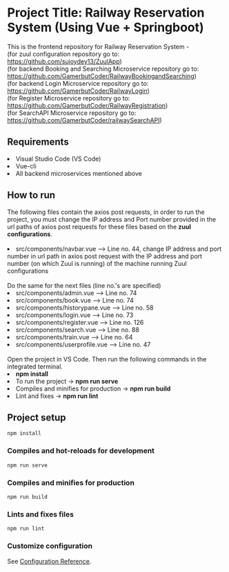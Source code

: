 # Project Title: Railway Reservation System (Using Vue + Springboot)
This is the frontend repository for Railway Reservation System - <br>
(for zuul configuration repository go to: https://github.com/sujoydey13/ZuulApp) <br>
(for backend Booking and Searching Microservice repository go to: https://github.com/GamerbutCoder/RailwayBookingandSearching) <br>
(for backend Login Microservice repository go to: https://github.com/GamerbutCoder/RailwayLogin) <br>
(for Register Microservice repository go to: https://github.com/GamerbutCoder/RailwayRegistration) <br>
(for SearchAPI Microservice repository go to: https://github.com/GamerbutCoder/railwaySearchAPI) <br>

<h2>Requirements</h2>
<li>Visual Studio Code (VS Code)</li>
<li>Vue-cli</li>
<li>All backend microservices mentioned above</li>

<h2>How to run</h2>
The following files contain the axios post requests, in order to run the project, you must change the IP address and Port number provided in the url paths of axios post requests for these files based on the <b>zuul configurations</b>. <br><br>
<li>src/components/navbar.vue --> Line no. 44, change IP address and port number in url path in axios post request with the IP address and port number (on which Zuul is running) of the machine running Zuul configurations</li> <br>
Do the same for the next files (line no.'s are specified)
<br>
<li>src/components/admin.vue --> Line no. 74</li>
<li>src/components/book.vue --> Line no. 74</li>
<li>src/components/historypane.vue --> Line no. 58</li>
<li>src/components/login.vue --> Line no. 73</li>
<li>src/components/register.vue --> Line no. 126</li>
<li>src/components/search.vue --> Line no. 88</li>
<li>src/components/train.vue --> Line no. 64</li>
<li>src/components/userprofile.vue --> Line no. 47</li>
<br>
Open the project in VS Code. Then run the following commands in the integrated terminal.
<li><b>npm install</b></li>
<li>To run the project -> <b>npm run serve</b></li>
<li>Compiles and minifies for production -> <b>npm run build</b></li>
<li>Lint and fixes -> <b>npm run lint</b></li>

## Project setup
```
npm install
```

### Compiles and hot-reloads for development
```
npm run serve
```

### Compiles and minifies for production
```
npm run build
```

### Lints and fixes files
```
npm run lint
```

### Customize configuration
See [Configuration Reference](https://cli.vuejs.org/config/).
